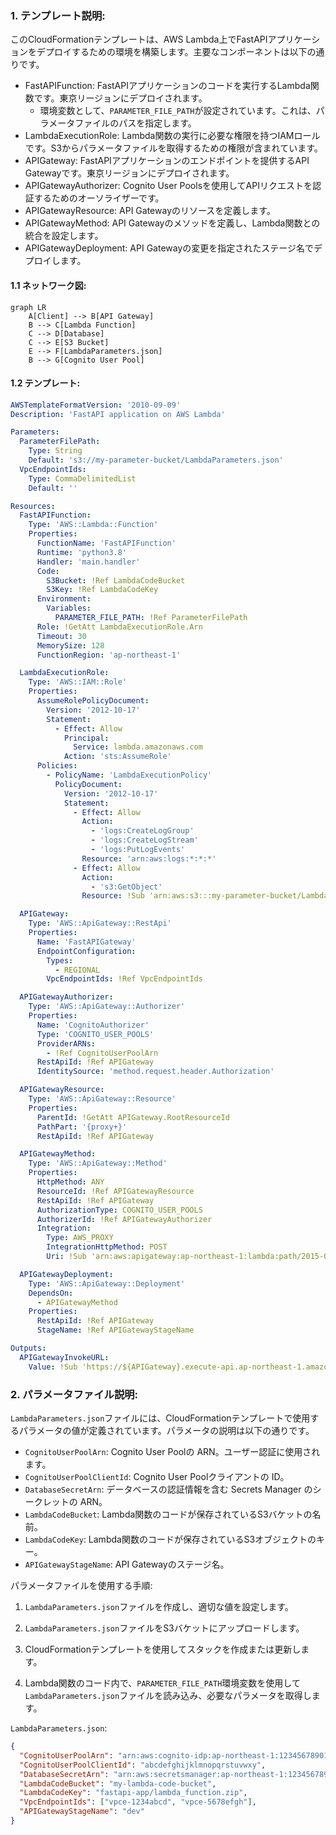 ### 1. テンプレート説明:
このCloudFormationテンプレートは、AWS Lambda上でFastAPIアプリケーションをデプロイするための環境を構築します。主要なコンポーネントは以下の通りです。

- FastAPIFunction: FastAPIアプリケーションのコードを実行するLambda関数です。東京リージョンにデプロイされます。
  - 環境変数として、`PARAMETER_FILE_PATH`が設定されています。これは、パラメータファイルのパスを指定します。
- LambdaExecutionRole: Lambda関数の実行に必要な権限を持つIAMロールです。S3からパラメータファイルを取得するための権限が含まれています。
- APIGateway: FastAPIアプリケーションのエンドポイントを提供するAPI Gatewayです。東京リージョンにデプロイされます。
- APIGatewayAuthorizer: Cognito User Poolsを使用してAPIリクエストを認証するためのオーソライザーです。
- APIGatewayResource: API Gatewayのリソースを定義します。
- APIGatewayMethod: API Gatewayのメソッドを定義し、Lambda関数との統合を設定します。
- APIGatewayDeployment: API Gatewayの変更を指定されたステージ名でデプロイします。

#### 1.1 ネットワーク図:

```mermaid
graph LR
    A[Client] --> B[API Gateway]
    B --> C[Lambda Function]
    C --> D[Database]
    C --> E[S3 Bucket]
    E --> F[LambdaParameters.json]
    B --> G[Cognito User Pool]
```

#### 1.2 テンプレート:

```yaml
AWSTemplateFormatVersion: '2010-09-09'
Description: 'FastAPI application on AWS Lambda'

Parameters:
  ParameterFilePath:
    Type: String
    Default: 's3://my-parameter-bucket/LambdaParameters.json'
  VpcEndpointIds:
    Type: CommaDelimitedList
    Default: ''

Resources:
  FastAPIFunction:
    Type: 'AWS::Lambda::Function'
    Properties:
      FunctionName: 'FastAPIFunction'
      Runtime: 'python3.8'
      Handler: 'main.handler'
      Code:
        S3Bucket: !Ref LambdaCodeBucket
        S3Key: !Ref LambdaCodeKey
      Environment:
        Variables:
          PARAMETER_FILE_PATH: !Ref ParameterFilePath
      Role: !GetAtt LambdaExecutionRole.Arn
      Timeout: 30
      MemorySize: 128
      FunctionRegion: 'ap-northeast-1'

  LambdaExecutionRole:
    Type: 'AWS::IAM::Role'
    Properties:
      AssumeRolePolicyDocument:
        Version: '2012-10-17'
        Statement:
          - Effect: Allow
            Principal:
              Service: lambda.amazonaws.com
            Action: 'sts:AssumeRole'
      Policies:
        - PolicyName: 'LambdaExecutionPolicy'
          PolicyDocument:
            Version: '2012-10-17'
            Statement:
              - Effect: Allow
                Action:
                  - 'logs:CreateLogGroup'
                  - 'logs:CreateLogStream'
                  - 'logs:PutLogEvents'
                Resource: 'arn:aws:logs:*:*:*'
              - Effect: Allow
                Action:
                  - 's3:GetObject'
                Resource: !Sub 'arn:aws:s3:::my-parameter-bucket/LambdaParameters.json'

  APIGateway:
    Type: 'AWS::ApiGateway::RestApi'
    Properties:
      Name: 'FastAPIGateway'
      EndpointConfiguration:
        Types:
          - REGIONAL
        VpcEndpointIds: !Ref VpcEndpointIds

  APIGatewayAuthorizer:
    Type: 'AWS::ApiGateway::Authorizer'
    Properties:
      Name: 'CognitoAuthorizer'
      Type: 'COGNITO_USER_POOLS'
      ProviderARNs:
        - !Ref CognitoUserPoolArn
      RestApiId: !Ref APIGateway
      IdentitySource: 'method.request.header.Authorization'

  APIGatewayResource:
    Type: 'AWS::ApiGateway::Resource'
    Properties:
      ParentId: !GetAtt APIGateway.RootResourceId
      PathPart: '{proxy+}'
      RestApiId: !Ref APIGateway

  APIGatewayMethod:
    Type: 'AWS::ApiGateway::Method'
    Properties:
      HttpMethod: ANY
      ResourceId: !Ref APIGatewayResource
      RestApiId: !Ref APIGateway
      AuthorizationType: COGNITO_USER_POOLS
      AuthorizerId: !Ref APIGatewayAuthorizer
      Integration:
        Type: AWS_PROXY
        IntegrationHttpMethod: POST
        Uri: !Sub 'arn:aws:apigateway:ap-northeast-1:lambda:path/2015-03-31/functions/${FastAPIFunction.Arn}/invocations'

  APIGatewayDeployment:
    Type: 'AWS::ApiGateway::Deployment'
    DependsOn:
      - APIGatewayMethod
    Properties:
      RestApiId: !Ref APIGateway
      StageName: !Ref APIGatewayStageName

Outputs:
  APIGatewayInvokeURL:
    Value: !Sub 'https://${APIGateway}.execute-api.ap-northeast-1.amazonaws.com/${APIGatewayStageName}'
```

### 2. パラメータファイル説明:

`LambdaParameters.json`ファイルには、CloudFormationテンプレートで使用するパラメータの値が定義されています。パラメータの説明は以下の通りです。

- `CognitoUserPoolArn`: Cognito User Poolの ARN。ユーザー認証に使用されます。
- `CognitoUserPoolClientId`: Cognito User Poolクライアントの ID。
- `DatabaseSecretArn`: データベースの認証情報を含む Secrets Manager のシークレットの ARN。
- `LambdaCodeBucket`: Lambda関数のコードが保存されているS3バケットの名前。
- `LambdaCodeKey`: Lambda関数のコードが保存されているS3オブジェクトのキー。
- `APIGatewayStageName`: API Gatewayのステージ名。

パラメータファイルを使用する手順:

1. `LambdaParameters.json`ファイルを作成し、適切な値を設定します。

2. `LambdaParameters.json`ファイルをS3バケットにアップロードします。

3. CloudFormationテンプレートを使用してスタックを作成または更新します。

4. Lambda関数のコード内で、`PARAMETER_FILE_PATH`環境変数を使用して`LambdaParameters.json`ファイルを読み込み、必要なパラメータを取得します。

`LambdaParameters.json`:

```json
{
  "CognitoUserPoolArn": "arn:aws:cognito-idp:ap-northeast-1:123456789012:userpool/ap-northeast-1_abcdefghi",
  "CognitoUserPoolClientId": "abcdefghijklmnopqrstuvwxy",
  "DatabaseSecretArn": "arn:aws:secretsmanager:ap-northeast-1:123456789012:secret:MyDatabaseSecret-abcdef",
  "LambdaCodeBucket": "my-lambda-code-bucket",
  "LambdaCodeKey": "fastapi-app/lambda_function.zip",
  "VpcEndpointIds": ["vpce-1234abcd", "vpce-5678efgh"],
  "APIGatewayStageName": "dev"
}
```
